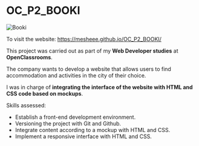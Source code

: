 # OC_P2_BOOKI

![Booki](https://user-images.githubusercontent.com/115564811/220870306-e7e86625-6ccb-493a-9757-cf642fa80ff3.png)

To visit the website: https://mesheee.github.io/OC_P2_BOOKI/

This project was carried out as part of my __Web Developer studies__ at __OpenClassrooms__. 

The company wants to develop a website that allows users to find accommodation and activities in the city of their choice.

I was in charge of __integrating the interface of the website with HTML and CSS code based on mockups__.

Skills  assessed: 

- Establish a front-end development environment.
- Versioning the project with Git and Github.
- Integrate content according to a mockup with HTML and CSS.
- Implement a responsive interface with HTML and CSS.
